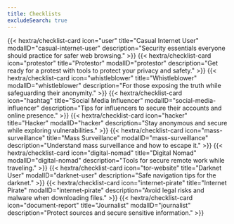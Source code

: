 ```yaml
---
title: Checklists
excludeSearch: true
---
```

<div class="checklist-grid">
    {{< hextra/checklist-card icon="user" title="Casual Internet User" modalID="casual-internet-user" description="Security essentials everyone should practice for safer web browsing." >}}
    {{< hextra/checklist-card icon="protestor" title="Protestor" modalID="protestor" description="Get ready for a protest with tools to protect your privacy and safety." >}}
    {{< hextra/checklist-card icon="whistleblower" title="Whistleblower" modalID="whistleblower" description="For those exposing the truth while safeguarding their anonymity." >}}
    {{< hextra/checklist-card icon="hashtag" title="Social Media Influencer" modalID="social-media-influencer" description="Tips for influencers to secure their accounts and online presence." >}}
    {{< hextra/checklist-card icon="hacker" title="Hacker" modalID="hacker" description="Stay anonymous and secure while exploring vulnerabilities." >}}
    {{< hextra/checklist-card icon="mass-surveillance" title="Mass Surveillance" modalID="mass-surveillance" description="Understand mass surveillance and how to escape it." >}}
    {{< hextra/checklist-card icon="digital-nomad" title="Digital Nomad" modalID="digital-nomad" description="Tools for secure remote work while traveling." >}}
    {{< hextra/checklist-card icon="tor-website" title="Darknet User" modalID="darknet-user" description="Safe navigation tips for the darknet." >}}
    {{< hextra/checklist-card icon="internet-pirate" title="Internet Pirate" modalID="internet-pirate" description="Avoid legal risks and malware when downloading files." >}}
    {{< hextra/checklist-card icon="document-report" title="Journalist" modalID="journalist" description="Protect sources and secure sensitive information." >}}
</div>